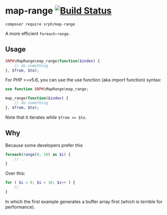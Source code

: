 # map-range [![Build Status](https://img.shields.io/travis/srph/map-range.svg?style=flat-square)](https://travis-ci.org/srph/map-range?branch=master)
```
composer require srph/map-range
```
A more efficient `foreach`-`range`.

## Usage

```php
SRPH\MapRange\map_range(function($index) {
	// do something
}, $from, $to);
```

For PHP >=v5.6, you can use the use function (aka import function) syntax:

```php
use function SRPH\MapRange\map_range;

map_range(function($index) {
	// do something
}, $from, $to);
```

Note that it iterates *while* `$from <= $to`.

## Why
Because some developers prefer this
```php
foreach(range(0, 10) as $i) {
	// ..
} 
```

Over this:
```php
for ( $i = 0; $i < 10; $i++ ) {
	//
}
```

In which the first example generates a buffer array first (which is terrible for performance).
